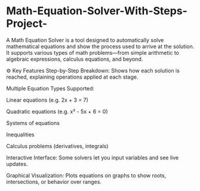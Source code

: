 # Math-Equation-Solver-With-Steps-Project-

A Math Equation Solver is a tool designed to automatically solve mathematical equations and show the process used to arrive at the solution. It supports various types of math problems—from simple arithmetic to algebraic expressions, calculus equations, and beyond.

⚙️ Key Features
Step-by-Step Breakdown: Shows how each solution is reached, explaining operations applied at each stage.

Multiple Equation Types Supported:

Linear equations (e.g. 2x + 3 = 7)

Quadratic equations (e.g. x² - 5x + 6 = 0)

Systems of equations

Inequalities

Calculus problems (derivatives, integrals)

Interactive Interface: Some solvers let you input variables and see live updates.

Graphical Visualization: Plots equations on graphs to show roots, intersections, or behavior over ranges.
